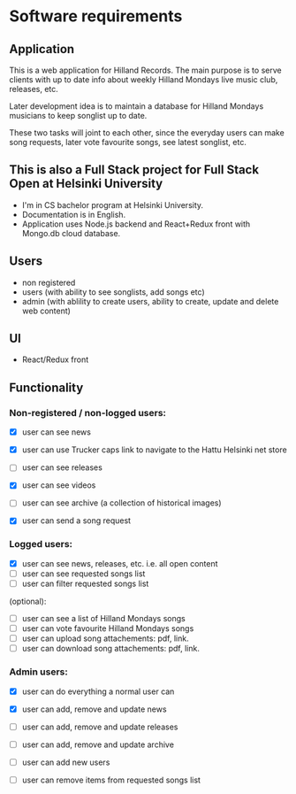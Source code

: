 # Software requirements

## Application

This is a web application for Hilland Records. The main purpose is to serve clients with up to date info about weekly Hilland Mondays live music club, 
releases, etc. 

Later development idea is to maintain a database for Hilland Mondays musicians to keep songlist up to date.

These two tasks will joint to each other, since the everyday users can make song requests, later vote favourite songs, see latest songlist, etc.


## This is also a Full Stack project for Full Stack Open at Helsinki University 

- I'm in CS bachelor program at Helsinki University.
- Documentation is in English.
- Application uses Node.js backend and React+Redux front with Mongo.db cloud database.


## Users

- non registered
- users (with ability to see songlists, add songs etc)
- admin (with ablility to create users, ability to create, update and delete web content)


## UI

- React/Redux front

## Functionality
### Non-registered / non-logged users:

- [x] user can see news
- [x] user can use Trucker caps link to navigate to the Hattu Helsinki net store 
- [ ] user can see releases
- [x] user can see videos
- [ ] user can see archive (a collection of historical images)
- [x] user can send a song request


### Logged users:

- [x] user can see news, releases, etc. i.e. all open content
- [ ] user can see requested songs list
- [ ] user can filter requested songs list

(optional):

- [ ] user can see a list of Hilland Mondays songs
- [ ] user can vote favourite Hilland Mondays songs
- [ ] user can upload song attachements: pdf, link. 
- [ ] user can download song attachements: pdf, link.

### Admin users:

- [x] user can do everything a normal user can
- [x] user can add, remove and update news
- [ ] user can add, remove and update releases
- [ ] user can add, remove and update archive
- [ ] user can add new users
- [ ] user can remove items from requested songs list 

